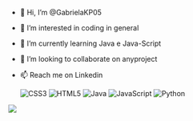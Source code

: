 - 👋 Hi, I’m @GabrielaKP05
- 👀 I’m interested in coding in general
- 🌱 I’m currently learning Java e Java-Script
- 💞️ I’m looking to collaborate on anyproject
- 📫 Reach me on Linkedin




  ![CSS3](https://img.shields.io/badge/css3-%231572B6.svg?logo=css3&logoColor=white) ![HTML5](https://img.shields.io/badge/html5-%23E34F26.svg?logo=html5&logoColor=white) ![Java](https://img.shields.io/badge/java-%23ED8B00.svg?logo=java&logoColor=white) ![JavaScript](https://img.shields.io/badge/javascript-%23323330.svg?logo=javascript&logoColor=%23F7DF1E) ![Python](https://img.shields.io/badge/python-3670A0?logo=python&logoColor=ffdd54)


<a href="https://github.com/GabrielaKP05/github-readme-stats"><img align="center" src="https://github-readme-stats.vercel.app/api/top-langs/?username=GabrielaKP05&layout=compact&theme=dark&hide_border=true" /></a> 






